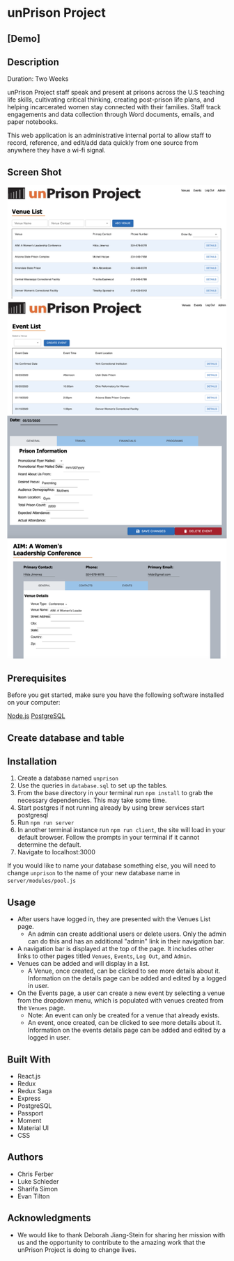 # unPrison Project

## [Demo] <insert url here>

## Description
Duration: Two Weeks

unPrison Project staff speak and present at prisons across the U.S teaching life skills, cultivating critical thinking, creating post-prison life plans, and helping incarcerated women stay connected with their families. Staff track engagements and data collection through Word documents, emails, and paper notebooks.

This web application is an administrative internal portal to allow staff to record, reference, and edit/add data quickly from one source from anywhere they have a wi-fi signal.

## Screen Shot
![Screen Shot](unPrison1.png)
![Screen Shot](unPrison2.png)
![Screen Shot](unPrison3.png)
![Screen Shot](unPrison4.png)

## Prerequisites
Before you get started, make sure you have the following software installed on your computer:

[Node.js](https://nodejs.org/en/)
[PostgreSQL](https://www.postgresql.org/)

## Create database and table

## Installation
1. Create a database named `unprison`
2. Use the queries in `database.sql` to set up the tables.
3. From the base directory in your terminal run `npm install` to grab the necessary dependencies. This may take some time.
4. Start postgres if not running already by using brew services start postgresql
5. Run `npm run server`
6. In another terminal instance run `npm run client`, the site will load in your default browser. Follow the prompts in your terminal if it cannot determine the default.
7. Navigate to localhost:3000

If you would like to name your database something else, you will need to change `unprison` to the name of your new database name in `server/modules/pool.js`

## Usage
- After users have logged in, they are presented with the Venues List page.
    - An admin can create additional users or delete users. Only the admin can do this and has an additional "admin" link in their navigation bar.
- A navigation bar is displayed at the top of the page. It includes other links to other pages titled `Venues`, `Events`, `Log Out`, and `Admin`.
- Venues can be added and will display in a list.
    - A Venue, once created, can be clicked to see more details about it. Information on the details page can be added and edited by a logged in user.
- On the Events page, a user can create a new event by selecting a venue from the dropdown menu, which is populated with venues created from the `Venues` page.
    - Note: An event can only be created for a venue that already exists.
    - An event, once created, can be clicked to see more details about it. Information on the events details page can be added and edited by a logged in user.


## Built With

- React.js
- Redux
- Redux Saga
- Express
- PostgreSQL
- Passport
- Moment
- Material UI
- CSS

## Authors
- Chris Ferber
- Luke Schleder
- Sharifa Simon
- Evan Tilton

## Acknowledgments

- We would like to thank Deborah Jiang-Stein for sharing her mission with us and the opportunity to contribute to the amazing work that the unPrison Project is doing to change lives.